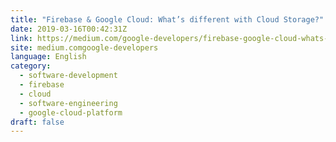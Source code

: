 ```yaml
---
title: "Firebase & Google Cloud: What’s different with Cloud Storage?"
date: 2019-03-16T00:42:31Z
link: https://medium.com/google-developers/firebase-google-cloud-whats-different-with-cloud-storage-a33fad7c2b80?source=rss----2e5ce7f173a5---4&utm_medium=RSS&utm_source=news.12bit.vn
site: medium.comgoogle-developers
language: English
category:
  - software-development
  - firebase
  - cloud
  - software-engineering
  - google-cloud-platform
draft: false
---
```


